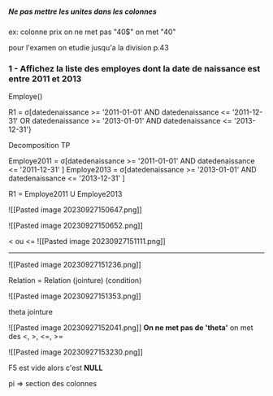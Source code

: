 ##### Ne pas mettre les unites dans les colonnes 
ex: colonne prix on ne met pas "40$" on met "40"

pour l'examen on etudie jusqu'a la division p.43

### 1 - Affichez la liste des employes dont la date de naissance est entre 2011 et 2013

Employe()

R1 = σ[datedenaissance >= '2011-01-01' AND datedenaissance <= '2011-12-31' 
OR 
datedenaissance >= '2013-01-01' AND datedenaissance <= '2013-12-31'}

Decomposition TP

Employe2011 = σ[datedenaissance >= '2011-01-01' AND datedenaissance <= '2011-12-31' ]
Employe2013 = σ[datedenaissance >= '2013-01-01' AND datedenaissance <= '2013-12-31' ]

R1 = Employe2011 U Employe2013

![[Pasted image 20230927150647.png]]


![[Pasted image 20230927150652.png]]

< ou <=
![[Pasted image 20230927151111.png]]

------------

![[Pasted image 20230927151236.png]]

Relation = Relation (jointure) (condition) 

![[Pasted image 20230927151353.png]]


theta jointure

![[Pasted image 20230927152041.png]]
**On ne met pas de 'theta'**
on met des <, >, <=, >=

![[Pasted image 20230927153230.png]]

F5 est vide alors c'est **NULL**


pi => section des colonnes
